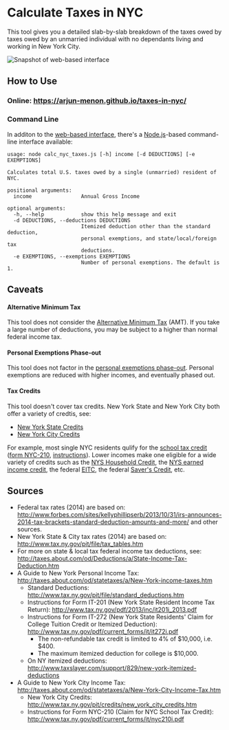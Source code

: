 Calculate Taxes in NYC
======================
This tool gives you a detailed slab-by-slab breakdown of the taxes owed by taxes owed by an unmarried individual with no dependants living and working in New York City.

![Snapshot of web-based interface](https://raw.githubusercontent.com/arjun-menon/taxes-in-nyc/gh-pages/res/snapshot-web.png)

How to Use
----------
### Online: https://arjun-menon.github.io/taxes-in-nyc/

### Command Line
In additon to the [web-based interface](https://arjun-menon.github.io/taxes-in-nyc/), there's a [Node.js](http://nodejs.org/)-based command-line interface available:

    usage: node calc_nyc_taxes.js [-h] income [-d DEDUCTIONS] [-e EXEMPTIONS]

    Calculates total U.S. taxes owed by a single (unmarried) resident of NYC.

    positional arguments:
      income                Annual Gross Income

    optional arguments:
      -h, --help            show this help message and exit
      -d DEDUCTIONS, --deductions DEDUCTIONS
                            Itemized deduction other than the standard deduction,
                            personal exemptions, and state/local/foreign tax
                            deductions.
      -e EXEMPTIONS, --exemptions EXEMPTIONS
                            Number of personal exemptions. The default is 1.

Caveats
-------

#### Alternative Minimum Tax

This tool does not consider the [Alternative Minimum Tax](https://en.wikipedia.org/wiki/Alternative_minimum_tax) (AMT). If you take a large number of deductions, you may be subject to a higher than normal federal income tax.

#### Personal Exemptions Phase-out

This tool does not factor in the [personal exemptions phase-out](https://en.wikipedia.org/wiki/Personal_exemption_(United_States)#Phase-out). Personal exemptions are reduced with higher incomes, and eventually phased out.

#### Tax Credits
This tool doesn't cover tax credits. New York State and New York City both offer a variety of credtis, see:

 * [New York State Credits](http://www.tax.ny.gov/pit/credits/income_tax_credits.htm)
 * [New York City Credits](http://www.tax.ny.gov/pit/credits/new_york_city_credits.htm)

For example, most single NYC residents qulify for the [school tax credit](http://www.tax.ny.gov/pit/credits/new_york_city_credits.htm#nyc_school) ([form NYC-210](http://www.tax.ny.gov/pdf/current_forms/it/nyc210_fill_in.pdf), [instructions](http://www.tax.ny.gov/pdf/current_forms/it/nyc210i.pdf)). Lower incomes make one eligible for a wide variety of credits such as the [NYS Household Credit](http://www.tax.ny.gov/pit/credits/household_credit.htm), the [NYS earned income credit](http://www.tax.ny.gov/pit/credits/earned_income_credit.htm), the federal [EITC](http://www.irs.gov/Individuals/EITC,-Earned-Income-Tax-Credit,-Questions-and-Answers), the federal [Saver's Credit](http://www.irs.gov/Retirement-Plans/Plan-Participant,-Employee/Retirement-Topics-Retirement-Savings-Contributions-Credit-%28Saver%E2%80%99s-Credit%29), etc.

Sources
-------
* Federal tax rates (2014) are based on: http://www.forbes.com/sites/kellyphillipserb/2013/10/31/irs-announces-2014-tax-brackets-standard-deduction-amounts-and-more/ and other sources.
* New York State & City tax rates (2014) are based on: http://www.tax.ny.gov/pit/file/tax_tables.htm
* For more on state & local tax federal income tax deductions, see: http://taxes.about.com/od/Deductions/a/State-Income-Tax-Deduction.htm
* A Guide to New York Personal Income Tax: http://taxes.about.com/od/statetaxes/a/New-York-income-taxes.htm
    * Standard Deductions: http://www.tax.ny.gov/pit/file/standard_deductions.htm
    * Instructions for Form IT-201 (New York State Resident Income Tax Return): http://www.tax.ny.gov/pdf/2013/inc/it201i_2013.pdf
    * Instructions for Form IT-272 (New York State Residents' Claim for College Tuition Credit or Itemized Deduction): http://www.tax.ny.gov/pdf/current_forms/it/it272i.pdf
        * The non-refundable tax credit is limited to 4% of $10,000, i.e. $400.
        * The maximum itemized deduction for college is $10,000.
    * On NY itemized deductions: http://www.taxslayer.com/support/829/new-york-itemized-deductions
* A Guide to New York City Income Tax: http://taxes.about.com/od/statetaxes/a/New-York-City-Income-Tax.htm
    * New York City Credits: http://www.tax.ny.gov/pit/credits/new_york_city_credits.htm
    * Instructions for Form NYC-210 (Claim for NYC School Tax Credit): http://www.tax.ny.gov/pdf/current_forms/it/nyc210i.pdf
